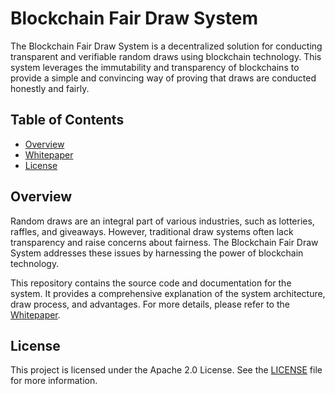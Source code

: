 # Blockchain Fair Draw System

The Blockchain Fair Draw System is a decentralized solution for conducting transparent and verifiable random draws using blockchain technology. This system leverages the immutability and transparency of blockchains to provide a simple and convincing way of proving that draws are conducted honestly and fairly.

## Table of Contents
- [Overview](#overview)
- [Whitepaper](whitepaper.md)
- [License](#license)

## Overview
Random draws are an integral part of various industries, such as lotteries, raffles, and giveaways. However, traditional draw systems often lack transparency and raise concerns about fairness. The Blockchain Fair Draw System addresses these issues by harnessing the power of blockchain technology.

This repository contains the source code and documentation for the system. It provides a comprehensive explanation of the system architecture, draw process, and advantages. For more details, please refer to the [Whitepaper](whitepaper.md).

## License
This project is licensed under the Apache 2.0 License. See the [LICENSE](LICENSE) file for more information.
